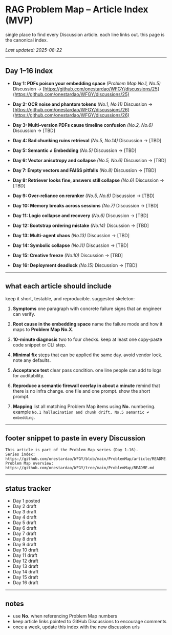 # RAG Problem Map – Article Index (MVP)

single place to find every Discussion article. each line links out. this page is the canonical index.

*Last updated: 2025-08-22*

---

## Day 1–16 index

* **Day 1: PDFs poison your embedding space** *(Problem Map No.1, No.5)*
  Discussion → [https://github.com/onestardao/WFGY/discussions/25](https://github.com/onestardao/WFGY/discussions/25)

* **Day 2: OCR noise and phantom tokens** *(No.1, No.11)*
  Discussion → [https://github.com/onestardao/WFGY/discussions/26](https://github.com/onestardao/WFGY/discussions/26)

* **Day 3: Multi-version PDFs cause timeline confusion** *(No.2, No.6)*
  Discussion → \[TBD]

* **Day 4: Bad chunking ruins retrieval** *(No.5, No.14)*
  Discussion → \[TBD]

* **Day 5: Semantic ≠ Embedding** *(No.5)*
  Discussion → \[TBD]

* **Day 6: Vector anisotropy and collapse** *(No.5, No.6)*
  Discussion → \[TBD]

* **Day 7: Empty vectors and FAISS pitfalls** *(No.8)*
  Discussion → \[TBD]

* **Day 8: Retriever looks fine, answers still collapse** *(No.6)*
  Discussion → \[TBD]

* **Day 9: Over-reliance on reranker** *(No.5, No.6)*
  Discussion → \[TBD]

* **Day 10: Memory breaks across sessions** *(No.7)*
  Discussion → \[TBD]

* **Day 11: Logic collapse and recovery** *(No.6)*
  Discussion → \[TBD]

* **Day 12: Bootstrap ordering mistake** *(No.14)*
  Discussion → \[TBD]

* **Day 13: Multi-agent chaos** *(No.13)*
  Discussion → \[TBD]

* **Day 14: Symbolic collapse** *(No.11)*
  Discussion → \[TBD]

* **Day 15: Creative freeze** *(No.10)*
  Discussion → \[TBD]

* **Day 16: Deployment deadlock** *(No.15)*
  Discussion → \[TBD]

---

## what each article should include

keep it short, testable, and reproducible. suggested skeleton:

1. **Symptoms**
   one paragraph with concrete failure signs that an engineer can verify.

2. **Root cause in the embedding space**
   name the failure mode and how it maps to **Problem Map No.X**.

3. **10-minute diagnosis**
   two to four checks. keep at least one copy-paste code snippet or CLI step.

4. **Minimal fix**
   steps that can be applied the same day. avoid vendor lock. note any defaults.

5. **Acceptance test**
   clear pass condition. one line people can add to logs for auditability.

6. **Reproduce a semantic firewall overlay in about a minute**
   remind that there is no infra change. one file and one prompt. show the short prompt.

7. **Mapping**
   list all matching Problem Map items using **No.** numbering. example
   `No.1 hallucination and chunk drift, No.5 semantic ≠ embedding`.

---

## footer snippet to paste in every Discussion

```
This article is part of the Problem Map series (Day 1–16).
Series index: https://github.com/onestardao/WFGY/blob/main/ProblemMap/article/README.md
Problem Map overview: https://github.com/onestardao/WFGY/tree/main/ProblemMap/README.md
```

---

## status tracker

* Day 1 posted
* Day 2 draft
* Day 3 draft
* Day 4 draft
* Day 5 draft
* Day 6 draft
* Day 7 draft
* Day 8 draft
* Day 9 draft
* Day 10 draft
* Day 11 draft
* Day 12 draft
* Day 13 draft
* Day 14 draft
* Day 15 draft
* Day 16 draft

---

## notes

* use **No.** when referencing Problem Map numbers
* keep article links pointed to GitHub Discussions to encourage comments
* once a week, update this index with the new discussion urls
